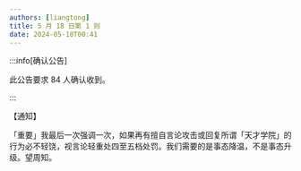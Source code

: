```yaml
---
authors: [liangtong]
title: 5 月 18 日第 1 则
date: 2024-05-18T00:41
---
```


:::info[确认公告]

此公告要求 84 人确认收到。

:::

【通知】

「重要」我最后一次强调一次，如果再有擅自言论攻击或回复所谓「天才学院」的行为必不轻饶，视言论轻重处四至五档处罚。我们需要的是事态降温，不是事态升级。望周知。
